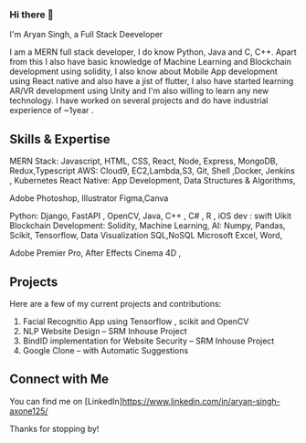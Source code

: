 ### Hi there 👋



I'm Aryan Singh, a Full Stack Deeveloper

I am a MERN full stack developer, I do know Python, Java and C, C++.
Apart from this I also have basic knowledge of Machine Learning and
Blockchain development using solidity, I also know about Mobile App
development using React native and also have a jist of flutter, I also
have started learning AR/VR development using Unity and I'm also
willing to learn any new technology. I have worked on several
projects and do have industrial experience of ~1year .

## Skills & Expertise

MERN Stack:
Javascript, HTML, CSS,
React, Node, Express,
MongoDB,
Redux,Typescript
AWS: Cloud9,
EC2,Lambda,S3,
Git, Shell ,Docker,
Jenkins , Kubernetes
React Native: App
Development,
Data Structures &
Algorithms,

Adobe Photoshop,
Illustrator
Figma,Canva

Python: Django,
FastAPI , OpenCV,
Java, C++ , C# , R ,
iOS dev : swift Uikit
Blockchain
Development: Solidity,
Machine Learning, AI:
Numpy, Pandas, Scikit,
Tensorflow, Data
Visualization
SQL,NoSQL
Microsoft Excel, Word,

Adobe Premier Pro,
After Effects
Cinema 4D ,

## Projects

Here are a few of my current projects and contributions:

1) Facial Recognitio App using Tensorflow , scikit and OpenCV
2) NLP Website Design – SRM Inhouse Project
3) BindID implementation for Website Security – SRM Inhouse
Project
4) Google Clone – with Automatic Suggestions

## Connect with Me

You can find me on [LinkedIn]https://www.linkedin.com/in/aryan-singh-axone125/ 

Thanks for stopping by!


